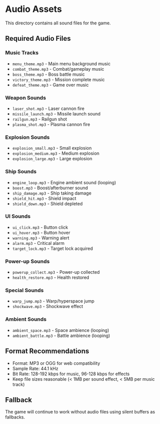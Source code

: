 # Audio Assets

This directory contains all sound files for the game.

## Required Audio Files

### Music Tracks
- `menu_theme.mp3` - Main menu background music
- `combat_theme.mp3` - Combat/gameplay music
- `boss_theme.mp3` - Boss battle music
- `victory_theme.mp3` - Mission complete music
- `defeat_theme.mp3` - Game over music

### Weapon Sounds
- `laser_shot.mp3` - Laser cannon fire
- `missile_launch.mp3` - Missile launch sound
- `railgun.mp3` - Railgun shot
- `plasma_shot.mp3` - Plasma cannon fire

### Explosion Sounds
- `explosion_small.mp3` - Small explosion
- `explosion_medium.mp3` - Medium explosion
- `explosion_large.mp3` - Large explosion

### Ship Sounds
- `engine_loop.mp3` - Engine ambient sound (looping)
- `boost.mp3` - Boost/afterburner sound
- `ship_damage.mp3` - Ship taking damage
- `shield_hit.mp3` - Shield impact
- `shield_down.mp3` - Shield depleted

### UI Sounds
- `ui_click.mp3` - Button click
- `ui_hover.mp3` - Button hover
- `warning.mp3` - Warning alert
- `alarm.mp3` - Critical alarm
- `target_lock.mp3` - Target lock acquired

### Power-up Sounds
- `powerup_collect.mp3` - Power-up collected
- `health_restore.mp3` - Health restored

### Special Sounds
- `warp_jump.mp3` - Warp/hyperspace jump
- `shockwave.mp3` - Shockwave effect

### Ambient Sounds
- `ambient_space.mp3` - Space ambience (looping)
- `ambient_battle.mp3` - Battle ambience (looping)

## Format Recommendations
- Format: MP3 or OGG for web compatibility
- Sample Rate: 44.1 kHz
- Bit Rate: 128-192 kbps for music, 96-128 kbps for effects
- Keep file sizes reasonable (< 1MB per sound effect, < 5MB per music track)

## Fallback
The game will continue to work without audio files using silent buffers as fallbacks.
